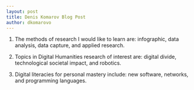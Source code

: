 ```yaml
---
layout: post
title: Denis Komarov Blog Post
author: dkomarovo
---
```


1. The methods of research I would like to learn are: infographic, data analysis, data capture, and applied research.

2. Topics in Digital Humanities research of interest are: digital divide, technological societal impact, and robotics.

3. Digital literacies for personal mastery include: new software, networks, and programming languages.
